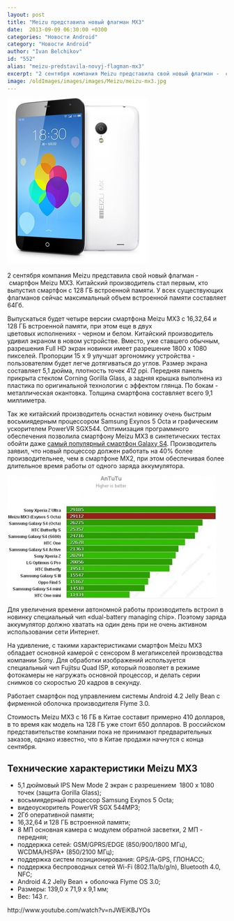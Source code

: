 ```yaml
---
layout: post
title: "Meizu представила новый флагман MX3"
date:  2013-09-09 06:30:00 +0300
categories: "Новости Android"
category: "Новости Android"
author: "Ivan Belchikov"
id: "552"
alias: "meizu-predstavila-novyj-flagman-mx3"
excerpt: "2 сентября компания Meizu представила свой новый флагман -  смартфон Meizu MX3. Китайский производитель стал первым, кто выпустил смартфон с 128 ГБ встроенной памяти. У всех существующих флагманов сейчас максимальный объем встроенной памяти составляет 64Гб."
image: /oldImages/images/images/Meizu/meizu-mx3.jpg
---
```

<img src="/oldImages/images/images/Meizu/meizu-mx3.jpg" alt="Meizu MX3" />

2 сентября компания Meizu представила свой новый флагман -  смартфон Meizu MX3. Китайский производитель стал первым, кто выпустил смартфон с 128 ГБ встроенной памяти. У всех существующих флагманов сейчас максимальный объем встроенной памяти составляет 64Гб.


Выпускаться будет четыре версии смартфона Meizu MX3 с 16,32,64 и 128 ГБ встроенной памяти, при этом еще в двух цветовых исполнениях - черном и белом. Китайский производитель удивил экраном в новом устройстве. Вместо, уже ставшего обычным, разрешения Full HD экран новинки имеет разрешение 1800 x 1080 пикселей. Пропорции 15 x 9 улучшат эргономику устройства - пользователям будет легче дотягиваться до углов. Размер экрана составляет 5,1 дюйма, плотность точек 412 ppi. Передняя панель прикрыта стеклом Corning Gorilla Glass, а задняя крышка выполнена из пластика по оригинальной технологии с эффектом глянца. По бокам - металлическая окантовка. Толщина смартфона составляет всего 9,1 миллиметра.

Так же китайский производитель оснастил новинку очень быстрым восьмиядерным процессором Samsung Exynos 5 Octa и графическим ускорителем PowerVR SGX544. Оптимизация программного обеспечения позволила смартфону Meizu MX3 в синтетических тестах обойти даже <a href="index.php?option=com_content&amp;view=article&amp;id=486&amp;catid=8&amp;Itemid=102">самый популярный смартфон Galaxy S4</a>. Производитель заявил, что новый процессор должен работать на 40% более производительнее, чем в смартфоне MX2, при этом обеспечивая более длительное время работы от одного заряда аккумулятора.

<img src="/oldImages/images/images/Meizu/meizu-mx3-benchmark.jpg" alt="Тесты Meizu MX3" />

Для увеличения времени автономной работы производитель встроил в новинку специальный чип «dual-battery managing chip». Поэтому заряда аккумулятор должно хватать на один день при не очень активном использовании сети Интернет.

На удивление, с такими характеристиками смартфон Meizu MX3 обладает основной камерой с сенсором 8 мегапикселей производства компании Sony. Для обработки изображений используется специальный чип Fujitsu Quad ISP, который позволяет в режиме фотокамеры не нагружать основной процессор, и делать серии снимков со скоростью 20 кадров в секунду.

Работает смартфон под управлением системы Android 4.2 Jelly Bean с фирменной оболочка производителя Flyme 3.0. 

Стоимость Meizu MX3 с 16 ГБ в Китае составит примерно 410 долларов, в то время как модель на 128 ГБ уже стоит 650 долларов. В российском представительстве компании пока не принимают предварительных заказов, однако известно, что в Китае продажи начнутся с конца сентября. 

<h2>Технические характеристики Meizu MX3</h2>
<ul>
<li>5,1 дюймовый IPS New Mode 2 экран с разрешением  1800 х 1080 точек (защита Gorilla Glass);</li>
<li>восьмиядерный процессор Samsung Exynos 5 Octa;</li>
<li>видеоускоритель PowerVR SGX 544MP3;</li>
<li>2Гб оперативной памяти;</li>
<li>16,32,64 и 128 ГБ встроенной памяти;</li>
<li>8 МП основная камера с модулем обратной засветки, 2 МП - передняя;</li>
<li>поддержка сетей: GSM/GPRS/EDGE (850/900/1800 МГц), WCDMA/HSPA+ (850/2100 МГц);</li>
<li>поддержка систем позиционирования: GPS/A-GPS, ГЛОНАСС;</li>
<li>поддержка беспроводных сетей Wi-Fi (802.11a/b/g/n), Bluetooth 4.0, NFC;</li>
<li>Android 4.2 Jelly Bean + оболочка Flyme OS 3.0;</li>
<li>Размеры: 139,0 x 71,9 x 9,1 мм;</li>
<li>Вес: 143 г.</li>
</ul>
http://www.youtube.com/watch?v=nJWEiKBJYOs
